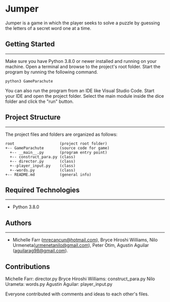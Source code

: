 # Jumper
Jumper is a game in which the player seeks to solve a puzzle by guessing the letters of a secret word one at a time.

## Getting Started
---
Make sure you have Python 3.8.0 or newer installed and running on your machine. Open a terminal and 
browse to the project's root folder. Start the program by running the following command.
```
python3 GameParachute
```
You can also run the program from an IDE like Visual Studio Code. Start your IDE and open the 
project folder. Select the main module inside the dice folder and click the "run" button.

## Project Structure
---
The project files and folders are organized as follows:
```
root                    (project root folder)
+-- GameParachute       (source code for game)
  +-- __main__.py       (program entry point)
  +-- construct_para.py (class)
  +-- director.py       (class)
  +--player_input.py    (class)
  +--words.py           (class)
+-- README.md           (general info)
```

## Required Technologies
---
* Python 3.8.0

## Authors
---
* Michelle Farr (mrecancun@hotmail.com), Bryce Hiroshi Williams, Nilo Urmeneta(urmenetanilo@gmail.com), Peter Otim, Agustin Aguilar (aguilarag98@gmail.com).

## Contributions
Michelle Farr: director.py
Bryce Hiroshi Williams: construct_para.py
Nilo Urameta: words.py
Agustin Aguilar: player_input.py

Everyone contributed with comments and ideas to each other's files.
